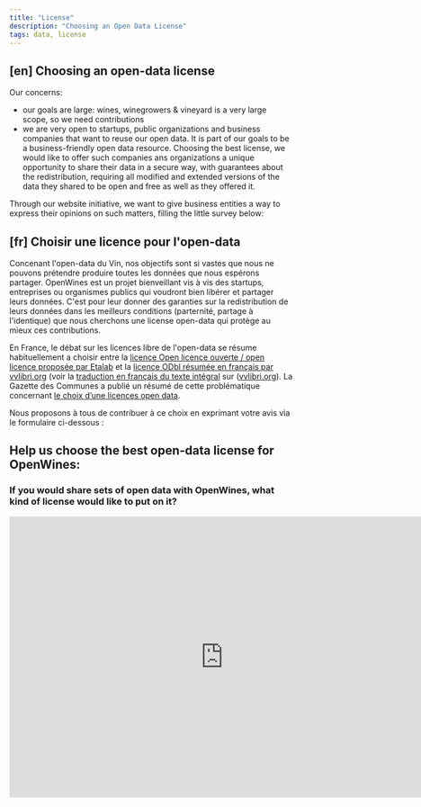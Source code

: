 ```yaml
---
title: "License"
description: "Choosing an Open Data License"
tags: data, license
---
```


## [en] Choosing an open-data license

Our concerns:

- our goals are large: wines, winegrowers & vineyard is a very large scope, so we need contributions
- we are very open to startups, public organizations and business companies that want to reuse our open data. It is part of our goals to be a business-friendly open data resource. Choosing the best license, we would like to offer such companies ans organizations a unique opportunity to share their data in a secure way, with guarantees about the redistribution, requiring all modified and extended versions of the data they shared to be open and free as well as they offered it.

Through our website initiative, we want to give business entities a way to express their opinions on such matters, filling the little survey below:

## [fr] Choisir une licence pour l'open-data

Concenant l'open-data du Vin, nos objectifs sont si vastes que nous ne pouvons prétendre produire toutes les données que nous espérons partager.
OpenWines est un projet bienveillant vis à vis des startups, entreprises ou organismes publics qui voudront bien libérer et partager leurs données. C'est pour leur donner des garanties sur la redistribution de leurs données dans les meilleurs conditions (parternité, partage à l'identique) que nous cherchons une license open-data qui protège au mieux ces contributions.

En France, le débat sur les licences libre de l'open-data se résume habituellement a choisir entre la [licence Open licence ouverte / open licence proposée par Etalab](https://www.etalab.gouv.fr/licence-ouverte-open-licence) et la [licence ODbl résumée en français par vvlibri.org](http://vvlibri.org/fr/licence/odbl/10/fr) (voir la [traduction en français du texte intégral](http://www.vvlibri.org/fr/licence/odbl/10/fr/legalcode) sur ([vvlibri.org](http://www.vvlibri.org/)).
La Gazette des Communes a publié un résumé de cette problématique concernant [le choix d’une licences open data](http://www.lagazettedescommunes.com/208893/le-fouilli-des-licences-open-data-seclaircit-fiche-pratique/).

Nous proposons à tous de contribuer à ce choix en exprimant votre avis via le formulaire ci-dessous :

## Help us choose the best open-data license for OpenWines:

### If you would share sets of open data with OpenWines, what kind of license would like to put on it?

<iframe src="https://docs.google.com/forms/d/1-YNNEPfm_cTyYir8Z8MomsmUTc4Yc3Qs0_kNF4nWZio/viewform?embedded=true" width="760" height="500" frameborder="0" marginheight="0" marginwidth="0">Chargement en cours...</iframe>
